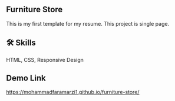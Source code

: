 
## Furniture Store

This is my first template for my resume. This project is single page.


## 🛠 Skills
HTML, CSS, Responsive Design

## Demo Link

https://mohammadfaramarzi1.github.io/furniture-store/

